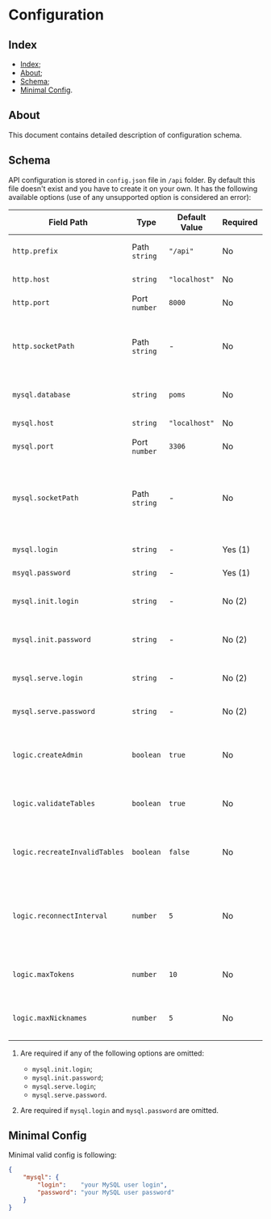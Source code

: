 # Configuration

## Index

- [Index](#index);
- [About](#about);
- [Schema](#schema);
- [Minimal Config](#minimal-config).

## About

This document contains detailed description of configuration schema.

## Schema

API configuration is stored in `config.json` file in `/api` folder.
By default this file doesn't exist and you have to create it on your
own. It has the following available options (use of any unsupported
option is considered an error):

| Field Path                    | Type          | Default Value | Required | Description                                                                        |
|-------------------------------|---------------|---------------|----------|------------------------------------------------------------------------------------|
| `http.prefix`                 | Path `string` | `"/api"`      | No       | HTTP path prefix of all API-requests                                               |
| `http.host`                   | `string`      | `"localhost"` | No       | HTTP server address                                                                |
| `http.port`                   | Port `number` | `8000`        | No       | HTTP server port                                                                   |
| `http.socketPath`             | Path `string` | -             | No       | HTTP server Unix-socket path. When used `api.port` and `api.host` is ignored       |
| `mysql.database`              | `string`      | `poms`        | No       | Name of database to use                                                            |
| `mysql.host`                  | `string`      | `"localhost"` | No       | MySQL server address                                                               |
| `mysql.port`                  | Port `number` | `3306`        | No       | MySQL server port                                                                  |
| `mysql.socketPath`            | Path `string` | -             | No       | MySQL server Unix-socket path. When used `mysql.host` and `mysql.port` are ignored |
| `mysql.login`                 | `string`      | -             | Yes (1)  | MySQL user login                                                                   |
| `msyql.password`              | `string`      | -             | Yes (1)  | MySQL user password                                                                |
| `mysql.init.login`            | `string`      | -             | No  (2)  | MySQL initialization user login                                                    |
| `mysql.init.password`         | `string`      | -             | No  (2)  | MySQL initialization user password                                                 |
| `mysql.serve.login`           | `string`      | -             | No  (2)  | MySQL serving user login                                                           |
| `mysql.serve.password`        | `string`      | -             | No  (2)  | MySQL serving user password                                                        |
| `logic.createAdmin`           | `boolean`     | `true`        | No       | Create default admin account on database initialization                            |
| `logic.validateTables`        | `boolean`     | `true`        | No       | Enables database tables validation                                                 |
| `logic.recreateInvalidTables` | `boolean`     | `false`       | No       | Enables dropping of invalid tables and their recreation                            |
| `logic.reconnectInterval`     | `number`      | `5`           | No       | Number of seconds between automatic reconnections to the database                  |
| `logic.maxTokens`             | `number`      | `10`          | No       | Maximum number of tokens per user                                                  |
| `logic.maxNicknames`          | `number`      | `5`           | No       | Maximum number of nicknames per user                                               |

 1) Are required if any of the following options are omitted:

    - `mysql.init.login`;
    - `mysql.init.password`;
    - `mysql.serve.login`;
    - `mysql.serve.password`.

 2) Are required if `mysql.login` and `mysql.password` are omitted.

## Minimal Config

Minimal valid config is following:

```json
{
    "mysql": {
        "login":    "your MySQL user login",
        "password": "your MySQL user password"
    }
}
```
